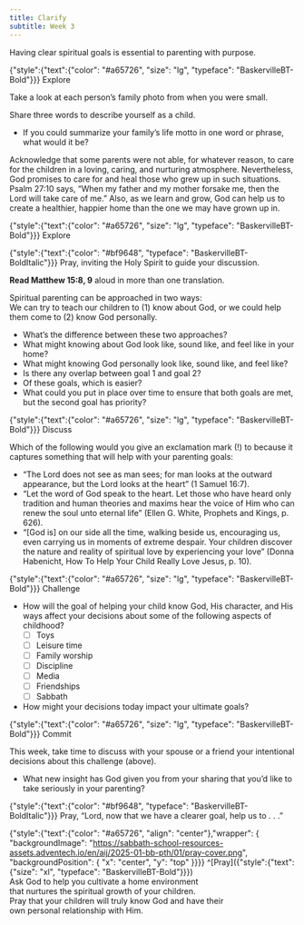 ```yaml
---
title: Clarify
subtitle: Week 3
---
```


Having clear spiritual goals is essential to parenting with purpose.

{"style":{"text":{"color": "#a65726", "size": "lg", "typeface": "BaskervilleBT-Bold"}}}
Explore

Take a look at each person’s family photo from when you were small.

Share three words to describe yourself as a child.

- If you could summarize your family’s life motto in one word or phrase, what would it be?

Acknowledge that some parents were not able, for whatever reason, to care for the children in a loving, caring, and nurturing atmosphere. Nevertheless, God promises to care for and heal those who grew up in such situations. Psalm 27:10 says, “When my father and my mother forsake me, then the Lord will take care of me.” Also, as we learn and grow, God can help us to create a healthier, happier home than the one we may have grown up in.

{"style":{"text":{"color": "#a65726", "size": "lg", "typeface": "BaskervilleBT-Bold"}}}
Explore

{"style":{"text":{"color": "#bf9648", "typeface": "BaskervilleBT-BoldItalic"}}}
Pray, inviting the Holy Spirit to guide your discussion.

**Read Matthew 15:8, 9** aloud in more than one translation.

Spiritual parenting can be approached in two ways:\
We can try to teach our children to (1) know about God, or we could help them come to (2) know God personally.

- What’s the difference between these two approaches?
- What might knowing about God look like, sound like, and feel like in your home?
- What might knowing God personally look like, sound like, and feel like?
- Is there any overlap between goal 1 and goal 2?
- Of these goals, which is easier?
- What could you put in place over time to ensure that both goals are met, but the second goal has priority?

{"style":{"text":{"color": "#a65726", "size": "lg", "typeface": "BaskervilleBT-Bold"}}}
Discuss

Which of the following would you give an exclamation mark (!) to because it captures something that will help with your parenting goals:

- “The Lord does not see as man sees; for man looks at the outward appearance, but the Lord looks at the heart” (1 Samuel 16:7).
- “Let the word of God speak to the heart. Let those who have heard only tradition and human theories and maxims hear the voice of Him who can renew the soul unto eternal life” (Ellen G. White, Prophets and Kings, p. 626).
- “[God is] on our side all the time, walking beside us, encouraging us, even carrying us in moments of extreme despair. Your children discover the nature and reality of spiritual love by experiencing your love” (Donna Habenicht, How To Help Your Child Really Love Jesus, p. 10).

{"style":{"text":{"color": "#a65726", "size": "lg", "typeface": "BaskervilleBT-Bold"}}}
Challenge

- How will the goal of helping your child know God, His character, and His ways affect your decisions about some of the following aspects of childhood?
  - [ ] Toys
  - [ ] Leisure time
  - [ ] Family worship
  - [ ] Discipline
  - [ ] Media
  - [ ] Friendships
  - [ ] Sabbath
- How might your decisions today impact your ultimate goals?

{"style":{"text":{"color": "#a65726", "size": "lg", "typeface": "BaskervilleBT-Bold"}}}
Commit

This week, take time to discuss with your spouse or a friend your intentional decisions about this challenge (above).

- What new insight has God given you from your sharing that you’d like to take seriously in your parenting?

{"style":{"text":{"color": "#bf9648", "typeface": "BaskervilleBT-BoldItalic"}}}
Pray, “Lord, now that we have a clearer goal, help us to . . .”

{"style":{"text":{"color": "#a65726", "align": "center"},"wrapper": { "backgroundImage": "https://sabbath-school-resources-assets.adventech.io/en/aij/2025-01-bb-pth/01/pray-cover.png", "backgroundPosition": { "x": "center", "y": "top" }}}}
^[Pray]({"style":{"text":{"size": "xl", "typeface": "BaskervilleBT-Bold"}}})\
Ask God to help you cultivate a home environment\
that nurtures the spiritual growth of your children.\
Pray that your children will truly know God and have their\
own personal relationship with Him.